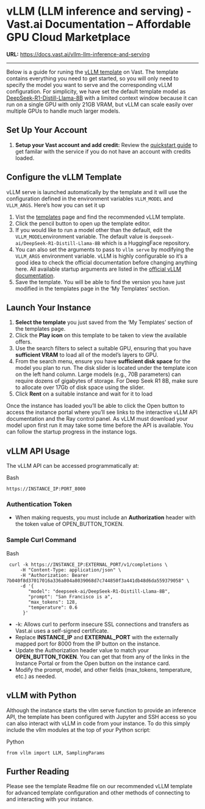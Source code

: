# vLLM (LLM inference and serving) - Vast.ai Documentation – Affordable GPU Cloud Marketplace

**URL:** https://docs.vast.ai/vllm-llm-inference-and-serving

---

Below is a guide for runing the [vLLM template](https://cloud.vast.ai/?creator_id=62897&name=vLLM) on Vast. The template contains everything you need to get started, so you will only need to specify the model you want to serve and the corresponding vLLM configuration. For simplicity, we have set the default template model as [DeepSeek-R1-Distill-Llama-8B](https://huggingface.co/deepseek-ai/DeepSeek-R1-Distill-Llama-8B) with a limited context window because it can run on a single GPU with only 21GB VRAM, but vLLM can scale easily over multiple GPUs to handle much larger models.

## Set Up Your Account

1.  **Setup your Vast account and add credit:** Review the [quickstart guide](https://docs.vast.ai/quickstart) to get familar with the service if you do not have an account with credits loaded.

## Configure the vLLM Template

vLLM serve is launched automatically by the template and it will use the configuration defined in the environment variables `VLLM_MODEL` and `VLLM_ARGS`. Here’s how you can set it up

1.  Vist the [templates](https://cloud.vast.ai/templates/) page and find the recommended vLLM template.
2.  Click the pencil button to open up the template editor.
3.  If you would like to run a model other than the default, edit the `VLLM_MODEL`environment variable. The default value is `deepseek-ai/DeepSeek-R1-Distill-Llama-8B` which is a HuggingFace repository.
4.  You can also set the arguments to pass to `vllm serve` by modifying the `VLLM_ARGS` environment variable. vLLM is highly configurable so it’s a good idea to check the official documentation before changing anything here. All available startup arguments are listed in the [official vLLM documentation](https://docs.vllm.ai/en/latest/serving/engine_args.html).
5.  Save the template. You will be able to find the version you have just modified in the templates page in the ‘My Templates’ section.

## Launch Your Instance

1.  **Select the template** you just saved from the ‘My Templates’ section of the templates page.
2.  Click the **Play icon** on this template to be taken to view the available offers.
3.  Use the search filters to select a suitable GPU, ensuring that you have **sufficient VRAM** to load all of the model’s layers to GPU.
4.  From the search menu, ensure you have **sufficient disk space** for the model you plan to run. The disk slider is located under the template icon on the left hand column. Large models (e.g., 70B parameters) can require dozens of gigabytes of storage. For Deep Seek R1 8B, make sure to allocate over 17Gb of disk space using the slider.
5.  Click **Rent** on a suitable instance and wait for it to load

Once the instance has loaded you’ll be able to click the Open button to access the instance portal where you’ll see links to the interactive vLLM API documentation and the Ray control panel. As vLLM must download your model upon first run it may take some time before the API is available. You can follow the startup progress in the instance logs.

## vLLM API Usage

The vLLM API can be accessed programmatically at:

Bash

```
https://INSTANCE_IP:PORT_8000
```

### Authentication Token

*   When making requests, you must include an **Authorization** header with the token value of OPEN\_BUTTON\_TOKEN.

### Sample Curl Command

Bash

```
 curl -k https://INSTANCE_IP:EXTERNAL_PORT/v1/completions \
     -H "Content-Type: application/json" \
     -H "Authorization: Bearer 7b040f8d37017016a336a804a8039068d7c744850f3a441db48d6da559379058" \
     -d '{
        "model": "deepseek-ai/DeepSeek-R1-Distill-Llama-8B",
        "prompt": "San Francisco is a",
        "max_tokens": 128,
        "temperature": 0.6
      }'
```

*   \-k: Allows curl to perform insecure SSL connections and transfers as Vast.ai uses a self-signed certificate.
*   Replace **INSTANCE\_IP** and **EXTERNAL\_PORT** with the externally mapped port for 8000 from the IP button on the instance.
*   Update the Authorization header value to match your **OPEN\_BUTTON\_TOKEN**. You can get that from any of the links in the Instance Portal or from the Open button on the instance card.
*   Modify the prompt, model, and other fields (max\_tokens, temperature, etc.) as needed.

## vLLM with Python

Although the instance starts the vllm serve function to provide an inference API, the template has been configured with Jupyter and SSH access so you can also interact with vLLM in code from your instance. To do this simply include the vllm modules at the top of your Python script:

Python

```
from vllm import LLM, SamplingParams
```

## Further Reading

Please see the template Readme file on our recommended vLLM template for advanced template configuration and other methods of connecting to and interacting with your instance.